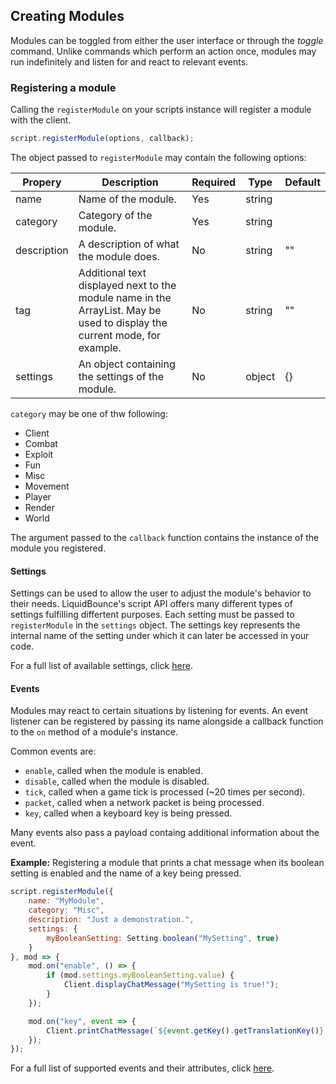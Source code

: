 ## Creating Modules

Modules can be toggled from either the user interface or through the *toggle* command. Unlike commands which perform an action once, modules may run indefinitely and listen for and react to relevant events.

### Registering a module

Calling the `registerModule` on your scripts instance will register a module with the client.

```js
script.registerModule(options, callback);
```

The object passed to `registerModule` may contain the following options:

| Propery     | Description                                                                                                               | Required | Type   | Default |
|-------------|---------------------------------------------------------------------------------------------------------------------------|----------|--------|---------|
| name        | Name of the module.                                                                                                       | Yes      | string |         |
| category    | Category of the module.                                                                                                   | Yes      | string |         |
| description | A description of what the module does.                                                                                    | No       | string | ""      |
| tag         | Additional text displayed next to the module name in the ArrayList. May be used to display the current mode, for example. | No       | string | ""      |
| settings    | An object containing the settings of the module.                                                                          | No       | object | {}      |

`category` may be one of thw following:
- Client
- Combat
- Exploit
- Fun
- Misc
- Movement
- Player
- Render
- World

The argument passed to the `callback` function contains the instance of the module you registered.

#### Settings

Settings can be used to allow the user to adjust the module's behavior to their needs. LiquidBounce's script API offers many different types of settings fulfilling differtent purposes. Each setting must be passed to `registerModule` in the `settings` object. The settings key represents the internal name of the setting under which it can later be accessed in your code.

For a full list of available settings, click [here](/docs/Script%20API/Global%20Classes/Setting).

#### Events

Modules may react to certain situations by listening for events. An event listener can be registered by passing its name alongside a callback function to the `on` method of a module's instance.

Common events are:
- `enable`, called when the module is enabled.
- `disable`, called when the module is disabled.
- `tick`, called when a game tick is processed (~20 times per second).
- `packet`, called when a network packet is being processed.
- `key`, called when a keyboard key is being pressed.

Many events also pass a payload containg additional information about the event.

**Example:** Registering a module that prints a chat message when its boolean setting is enabled and the name of a key being pressed.

```js
script.registerModule({
    name: "MyModule",
    category: "Misc",
    description: "Just a demonstration.",
    settings: {
        myBooleanSetting: Setting.boolean("MySetting", true)
    }
}, mod => {
    mod.on("enable", () => {
        if (mod.settings.myBooleanSetting.value) {
            Client.displayChatMessage("MySetting is true!");
        }
    });

    mod.on("key", event => {
        Client.printChatMessage(`${event.getKey().getTranslationKey()} has been pressed.`);
    });
});
```

For a full list of supported events and their attributes, click [here](https://github.com/CCBlueX/LiquidBounce/tree/nextgen/src/main/kotlin/net/ccbluex/liquidbounce/event/events).